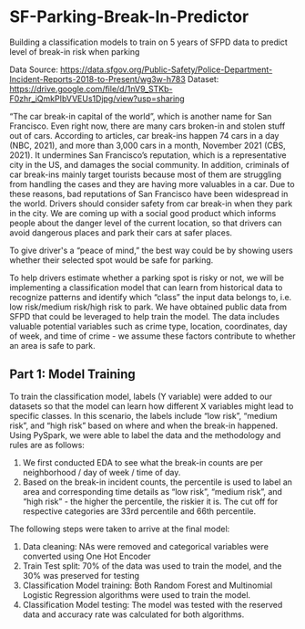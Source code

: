 # SF-Parking-Break-In-Predictor
Building a classification models to train on 5 years of SFPD data to predict level of break-in risk when parking

Data Source: https://data.sfgov.org/Public-Safety/Police-Department-Incident-Reports-2018-to-Present/wg3w-h783
Dataset: https://drive.google.com/file/d/1nV9_STKb-F0zhr_iQmkPIbVVEUs1Djpg/view?usp=sharing

“The car break-in capital of the world”, which is another name for San Francisco. Even right now, there are many cars broken-in and stolen stuff out of cars. According to articles, car break-ins happen 74 cars in a day (NBC, 2021), and more than 3,000 cars in a month, November 2021 (CBS, 2021). It undermines San Francisco’s reputation, which is a representative city in the US, and damages the social community. In addition, criminals of car break-ins mainly target tourists because most of them are struggling from handling the cases and they are having more valuables in a car. Due to these reasons, bad reputations of San Francisco have been widespread in the world. Drivers should consider safety from car break-in when they park in the city. We are coming up with a social good product which informs people about the danger level of the current location, so that drivers can avoid dangerous places and park their cars at safer places.

To give driver's a “peace of mind,” the best way could be by showing users whether their selected spot would be safe for parking. 

To help drivers estimate whether a parking spot is risky or not, we will be implementing a classification model that can learn from historical data to recognize patterns and identify which “class” the input data belongs to, i.e. low risk/medium risk/high risk to park. We have obtained public data from SFPD that could be leveraged to help train the model. The data includes valuable potential variables such as crime type, location, coordinates, day of week, and time of crime - we assume these factors contribute to whether an area is safe to park. 

## Part 1: Model Training

To train the classification model, labels (Y variable) were added to our datasets so that the model can learn how different X variables might lead to specific classes. In this scenario, the labels include “low risk”, “medium risk”, and “high risk” based on where  and when the break-in happened. Using PySpark, we were able to label the data and the methodology and rules are as follows: 

1) We first conducted EDA to see what the break-in counts are per neighborhood / day of week / time of day.
2) Based on the break-in incident counts, the percentile is used to label an area and corresponding time details as “low risk”, “medium risk”, and “high risk” - the higher the percentile, the riskier it is. The cut off for respective categories are 33rd percentile and 66th percentile. 

The following steps were taken to arrive at the final model:
1) Data cleaning: NAs were removed and categorical variables were converted using One Hot Encoder
2) Train Test split: 70% of the data was used to train the model, and the 30% was preserved for testing
3) Classification Model training: Both Random Forest and Multinomial Logistic Regression algorithms were used to train the model.
4) Classification Model testing: The model was tested with the reserved data and accuracy rate was calculated for both algorithms.
